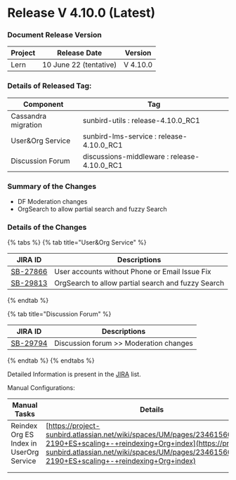 # Release V 4.10.0 (Latest)

### Document Release Version <a href="#document-release-version" id="document-release-version"></a>

| Project | Release Date           | Version  |
| ------- | ---------------------- | -------- |
| Lern    | 10 June 22 (tentative) | V 4.10.0 |

### Details of Released Tag:

| Component           | Tag                                          |
| ------------------- | -------------------------------------------- |
| Cassandra migration | sunbird-utils : release-4.10.0\_RC1          |
| User\&Org Service   | sunbird-lms-service : release-4.10.0\_RC1    |
| Discussion Forum    | discussions-middleware : release-4.10.0\_RC1 |

### **Summary of the Changes** <a href="#1.-summary-of-the-changes" id="1.-summary-of-the-changes"></a>



* DF Moderation changes
* OrgSearch to allow partial search and fuzzy Search

### **Details of the Changes** <a href="#2.-details-of-the-changes" id="2.-details-of-the-changes"></a>

{% tabs %}
{% tab title="User&Org Service" %}


| JIRA ID                                                           | Descriptions                                       |
| ----------------------------------------------------------------- | -------------------------------------------------- |
| [SB-27866](https://project-sunbird.atlassian.net/browse/SB-27866) | User accounts without Phone or Email Issue Fix     |
| [SB-29813](https://project-sunbird.atlassian.net/browse/SB-29813) | OrgSearch to allow partial search and fuzzy Search |
{% endtab %}

{% tab title="Discussion Forum" %}


| JIRA ID                                                           | Descriptions                           |
| ----------------------------------------------------------------- | -------------------------------------- |
| [SB-29794](https://project-sunbird.atlassian.net/browse/SB-29794) | Discussion forum >> Moderation changes |
{% endtab %}
{% endtabs %}

Detailed Information is present in the [JIRA](https://project-sunbird.atlassian.net/issues/?filter=12500) list.

Manual Configurations:

| Manual Tasks                            | Details                                                                                                                                                                                                                            | Comments               |
| --------------------------------------- | ---------------------------------------------------------------------------------------------------------------------------------------------------------------------------------------------------------------------------------- | ---------------------- |
| Reindex Org ES Index in UserOrg Service | [https://project-sunbird.atlassian.net/wiki/spaces/UM/pages/2346156058/SC-2190+ES+scaling+-+reindexing+Org+index](https://project-sunbird.atlassian.net/wiki/spaces/UM/pages/2346156058/SC-2190+ES+scaling+-+reindexing+Org+index) | New index name - orgv3 |
|                                         |                                                                                                                                                                                                                                    |                        |
|                                         |                                                                                                                                                                                                                                    |                        |
